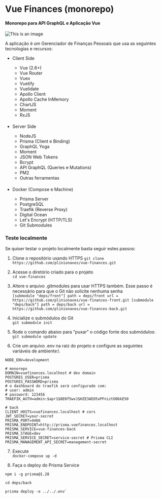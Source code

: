 # Vue Finances (monorepo)

#### Monorepo para API GraphQL e Aplicação Vue

![This is an image](https://res.cloudinary.com/practicaldev/image/fetch/s--L71__yWO--/c_imagga_scale,f_auto,fl_progressive,h_900,q_auto,w_1600/https://dev-to-uploads.s3.amazonaws.com/i/z74oqos1984w5g5ah0i9.jpeg)

A aplicação é um Gerenciador de Finanças Pessoais que usa as seguintes tecnologias e recursos:

* Client Side

   - Vue (2.6+)
   - Vue Router
   - Vuex
   - Vuetify
   - Vuelidate
   - Apollo Client
   - Apollo Cache InMemory
   - ChartJS
   - Moment
   - RxJS
  
####
* Server Side

  - NodeJS
  - Prisma (Client e Binding)
  - GraphQL Yoga
  - Moment
  - JSON Web Tokens
  - Bcrypt
  - API GraphQL (Queries e Mutations)
  - PM2
  - Outras ferramentas
####
  
* Docker (Compose e Machine)

    - Prisma Server
    - PostgreSQL
    - Traefik (Reverse Proxy)
    - Digital Ocean
    - Let's Encrypt (HTTP/TLS)
    - Git Submodules

### Teste localmente
Se quiser testar o projeto localmente basta seguir estes passos:

1. Clone o repositório usando HTTPS
`git clone https://github.com/plinionaves/vue-finances.git`

2. Acesse o diretório criado para o projeto\
`cd vue-finances`
3. Altere o arquivo .gitmodules para usar HTTPS também. Esse passo é necessário para que o Git não solicite nenhuma senha\
`[submodule "deps/front"]
path = deps/front
url = https://github.com/plinionaves/vue-finances-front.git
[submodule "deps/back"]
path = deps/back
url = https://github.com/plinionaves/vue-finances-back.git`
4. Inicialize o submódulos do Git\
`git submodule init`
5. Rode o comando abaixo para "puxar" o código fonte dos submódulos:\
`git submodule update`
6. Crie um arquivo .env na raiz do projeto e configure as seguintes variáveis de ambiente:\
```
NODE_ENV=development

# monorepo
DOMAIN=vuefinances.localhost # dev domain
POSTGRES_USER=prisma
POSTGRES_PASSWORD=prisma
# o dashboard do traefik será configurado com:
# user: admin
# password: 123456
TRAEFIK_AUTH=admin:$apr1$8E0f5wvJ$HZE3AEO5xPFniztO0bkE50

# back
CLIENT_HOSTS=vuefinances.localhost # cors
JWT_SECRET=your-secret
PRISMA_PORT=4466
PRISMA_ENDPOINT=http://prisma.vuefinances.localhost
PRISMA_SERVICE=vue-finances-back
PRISMA_STAGE=dev
PRISMA_SERVICE_SECRET=service-secret # Prisma CLI
PRISMA_MANAGEMENT_API_SECRET=management-secret
```
7. Execute\
```docker-compose up -d```

8. Faça o deploy do Prisma Service
```
npm i -g prisma@1.28

cd deps/back

prisma deploy -e ../../.env`
```
